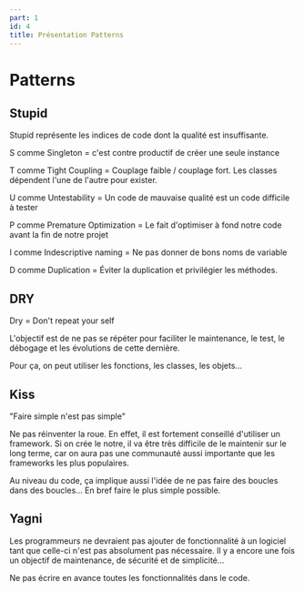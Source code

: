 ```yaml
---
part: 1
id: 4
title: Présentation Patterns
---
```


# Patterns

## Stupid
Stupid représente les indices de code dont la qualité est insuffisante. 

S comme Singleton = c'est contre productif de créer une seule instance

T comme Tight Coupling = Couplage faible / couplage fort. Les classes dépendent l'une de l'autre pour exister. 

U comme Untestability = Un code de mauvaise qualité est un code difficile à tester

P comme Premature Optimization = Le fait d'optimiser à fond notre code avant la fin de notre projet

I comme Indescriptive naming = Ne pas donner de bons noms de variable

D comme Duplication = Éviter la duplication et privilégier les méthodes.

## DRY
Dry = Don't repeat your self

L'objectif est de ne pas se répéter pour faciliter le maintenance, le test, le débogage et les évolutions de cette dernière.

Pour ça, on peut utiliser les fonctions, les classes, les objets...

## Kiss
"Faire simple n'est pas simple"

Ne pas réinventer la roue. En effet, il est fortement conseillé d'utiliser un framework. Si on crée le notre, il va être très difficile de le maintenir sur le long terme, car on aura pas une communauté aussi importante que les frameworks les plus populaires.

Au niveau du code, ça implique aussi l'idée de ne pas faire des boucles dans des boucles... En bref faire le plus simple possible. 

## Yagni

Les programmeurs ne devraient pas ajouter de fonctionnalité à un logiciel tant que celle-ci n'est pas absolument pas nécessaire. Il y a encore une fois un objectif de maintenance, de sécurité et de simplicité...

Ne pas écrire en avance toutes les fonctionnalités dans le code. 